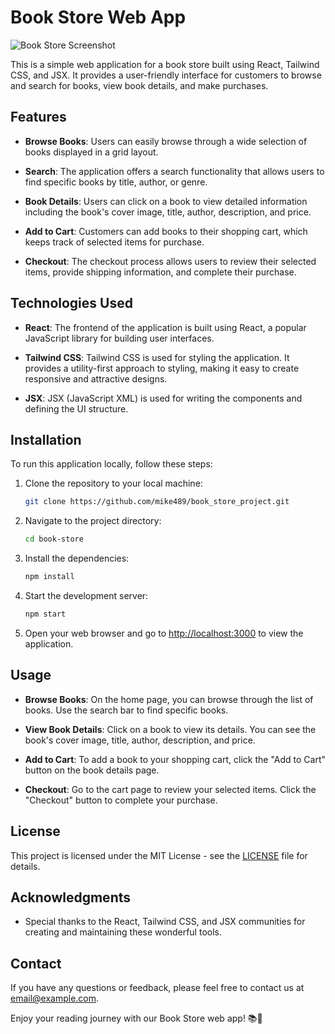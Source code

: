 # Book Store Web App

![Book Store Screenshot](./screenshot.png)

This is a simple web application for a book store built using React, Tailwind CSS, and JSX. It provides a user-friendly interface for customers to browse and search for books, view book details, and make purchases.

## Features

- **Browse Books**: Users can easily browse through a wide selection of books displayed in a grid layout.

- **Search**: The application offers a search functionality that allows users to find specific books by title, author, or genre.

- **Book Details**: Users can click on a book to view detailed information including the book's cover image, title, author, description, and price.

- **Add to Cart**: Customers can add books to their shopping cart, which keeps track of selected items for purchase.

- **Checkout**: The checkout process allows users to review their selected items, provide shipping information, and complete their purchase.

## Technologies Used

- **React**: The frontend of the application is built using React, a popular JavaScript library for building user interfaces.

- **Tailwind CSS**: Tailwind CSS is used for styling the application. It provides a utility-first approach to styling, making it easy to create responsive and attractive designs.

- **JSX**: JSX (JavaScript XML) is used for writing the components and defining the UI structure.

## Installation

To run this application locally, follow these steps:

1. Clone the repository to your local machine:

   ```bash
   git clone https://github.com/mike489/book_store_project.git
   ```

2. Navigate to the project directory:

   ```bash
   cd book-store
   ```

3. Install the dependencies:

   ```bash
   npm install
   ```

4. Start the development server:

   ```bash
   npm start
   ```

5. Open your web browser and go to [http://localhost:3000](http://localhost:3000) to view the application.

## Usage

- **Browse Books**: On the home page, you can browse through the list of books. Use the search bar to find specific books.

- **View Book Details**: Click on a book to view its details. You can see the book's cover image, title, author, description, and price.

- **Add to Cart**: To add a book to your shopping cart, click the "Add to Cart" button on the book details page.

- **Checkout**: Go to the cart page to review your selected items. Click the "Checkout" button to complete your purchase.

## License

This project is licensed under the MIT License - see the [LICENSE](LICENSE) file for details.

## Acknowledgments

- Special thanks to the React, Tailwind CSS, and JSX communities for creating and maintaining these wonderful tools.

## Contact

If you have any questions or feedback, please feel free to contact us at [email@example.com](mailto:email@example.com).

Enjoy your reading journey with our Book Store web app! 📚🛒
